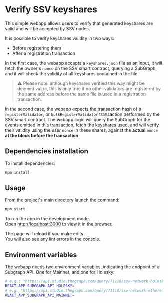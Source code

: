 # Verify SSV keyshares

This simple webapp allows users to verify that generated keyshares are valid and will be accepted by SSV nodes.

It is possible to verify keyshares validity in two ways:

* Before registering them
* After a registration transaction

In the first case, the webapp accepts a `keyshares.json` file as an input, it will fetch the owner's `nonce` on the SSV smart contract, querying a SubGraph, and it will check the validity of all keyshares contained in the file.

> ⚠️ Please note: although keyshares verified this way might be deemed `valid`, this is only true if no other validators are registered by the same address before the same file is used in a registration transaction.

In the second case, the webapp expects the transaction hash of a `registerValidator`, or `bulkRegisterValidator` transaction performed by the SSV smart contract. The webapp logic will query the SubGraph for the events emitted in this transaction, fetch the keyshares used, and will verify their validity using the user `nonce` in these shares, against the **actual** `nonce` **at the block before the transaction**.

## Dependencies installation

To install dependencies:

```bash
npm install
```

## Usage

From the project's main directory launch the command:
```bash
npm start
```

To run the app in the development mode.\
Open [http://localhost:3000](http://localhost:3000) to view it in the browser.

The page will reload if you make edits.\
You will also see any lint errors in the console.

## Environment variables

The webapp needs two environment variables, indicating the endpoint of a Subgraph API. One for Mainnet, and one for Holesky:

```sh
# e.g.: "https://api.studio.thegraph.com/query/71118/ssv-network-holesky/version/latest"
REACT_APP_SUBGRAPH_API_HOLESKY=
# e.g. "https://api.studio.thegraph.com/query/71118/ssv-network-ethereum/version/latest"
REACT_APP_SUBGRAPH_API_MAINNET=
```
